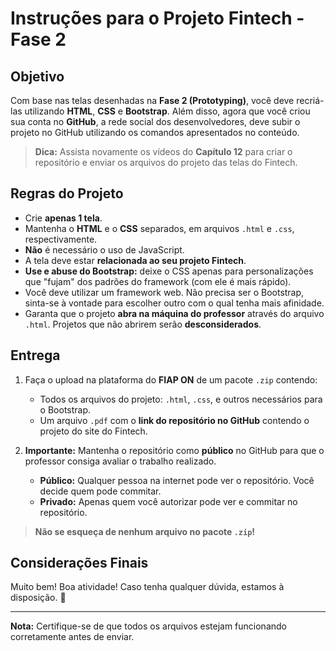 # Instruções para o Projeto Fintech - Fase 2

## Objetivo
Com base nas telas desenhadas na **Fase 2 (Prototyping)**, você deve recriá-las utilizando **HTML**, **CSS** e **Bootstrap**. Além disso, agora que você criou sua conta no **GitHub**, a rede social dos desenvolvedores, deve subir o projeto no GitHub utilizando os comandos apresentados no conteúdo.

> **Dica:** Assista novamente os vídeos do **Capítulo 12** para criar o repositório e enviar os arquivos do projeto das telas do Fintech.

## Regras do Projeto

- Crie **apenas 1 tela**.
- Mantenha o **HTML** e o **CSS** separados, em arquivos `.html` e `.css`, respectivamente.
- **Não** é necessário o uso de JavaScript.
- A tela deve estar **relacionada ao seu projeto Fintech**.
- **Use e abuse do Bootstrap:** deixe o CSS apenas para personalizações que "fujam" dos padrões do framework (com ele é mais rápido).
- Você deve utilizar um framework web. Não precisa ser o Bootstrap, sinta-se à vontade para escolher outro com o qual tenha mais afinidade.
- Garanta que o projeto **abra na máquina do professor** através do arquivo `.html`. Projetos que não abrirem serão **desconsiderados**.

## Entrega

1. Faça o upload na plataforma do **FIAP ON** de um pacote `.zip` contendo:
   - Todos os arquivos do projeto: `.html`, `.css`, e outros necessários para o Bootstrap.
   - Um arquivo `.pdf` com o **link do repositório no GitHub** contendo o projeto do site do Fintech.

2. **Importante:** Mantenha o repositório como **público** no GitHub para que o professor consiga avaliar o trabalho realizado.  
   - **Público:** Qualquer pessoa na internet pode ver o repositório. Você decide quem pode commitar.  
   - **Privado:** Apenas quem você autorizar pode ver e commitar no repositório.

> **Não se esqueça de nenhum arquivo no pacote `.zip`!**

## Considerações Finais

Muito bem! Boa atividade! Caso tenha qualquer dúvida, estamos à disposição. 🚀

---

**Nota:** Certifique-se de que todos os arquivos estejam funcionando corretamente antes de enviar.